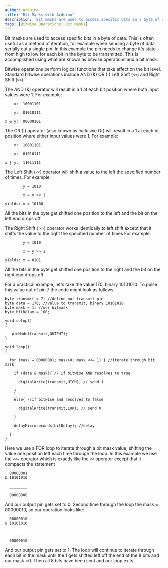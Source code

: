 ```yaml
---
author: Arduino
title: "Bit Masks with Arduino"
description: 'Bit masks are used to access specific bits in a byte of data.'
tags: [Bitwise Operations, Bit Masks]
---
```


Bit masks are used to access specific bits in a byte of data. This is often useful as a method of iteration, for example when sending a byte of data serially out a single pin. In this example the pin needs to change it's state from high to low for each bit in the byte to be transmitted. This is accomplished using what are known as bitwise operations and a bit mask.

Bitwise operations perform logical functions that take affect on the bit level. Standard bitwise operations include  AND (&) OR (|) Left Shift (`<<`) and Right Shift (`>>`).

The AND (&) operator will result in a 1 at each bit position where both input values were 1.
For example:

```arduino
    x:  10001101

    y:  01010111

x & y:  00000101
```

The OR (|) operator (also known as Inclusive Or) will result in a 1 at each bit position where either input values were 1.
For example:

```arduino
    x:  10001101

    y:  01010111

x | y:  11011111
```

The Left Shift (`<<`) operator will shift a value to the left the specified number of times.
For example:

```arduino
        y = 1010

        x = y << 1

yields: x = 10100
```

All the bits in the byte get shifted one position to the left and the bit on the left end drops off.

The Right Shift (>>) operator works identically to left shift except that it shifts the value to the right the specified number of times
For example:

```arduino
        y = 1010

        x = y >> 1

yields: x = 0101
```

All the bits in the byte get shifted one position to the right and the bit on the right end drops off.

For a practical example, let's take the value 170, binary 10101010. To pulse this value out of pin 7 the code might look as follows:

```arduino
byte transmit = 7; //define our transmit pin
byte data = 170; //value to transmit, binary 10101010
byte mask = 1; //our bitmask
byte bitDelay = 100;

void setup()
{

   pinMode(transmit,OUTPUT);
}

void loop()
{

  for (mask = 00000001; mask>0; mask <<= 1) { //iterate through bit mask

    if (data & mask){ // if bitwise AND resolves to true

      digitalWrite(transmit,HIGH); // send 1

    }

    else{ //if bitwise and resolves to false

      digitalWrite(transmit,LOW); // send 0

    }

    delayMicroseconds(bitDelay); //delay

  }
}
```

Here we use a FOR loop to iterate through a bit mask value, shifting the value one position left each time through the loop. In this example we use the `<<=` operator which is exactly like the `<<` operator except that it compacts the statement

```arduino
  00000001
& 10101010

  ________

  00000000
```

And our output pin gets set to 0.
Second time through the loop the mask = 00000010, so our operation looks like:

```arduino
  00000010
& 10101010

  ________

  00000010
```

And our output pin gets set to 1. The loop will continue to iterate through each bit in the mask until the 1 gets shifted left off the end of the 8 bits and our mask =0. Then all 8 bits have been sent and our loop exits.
